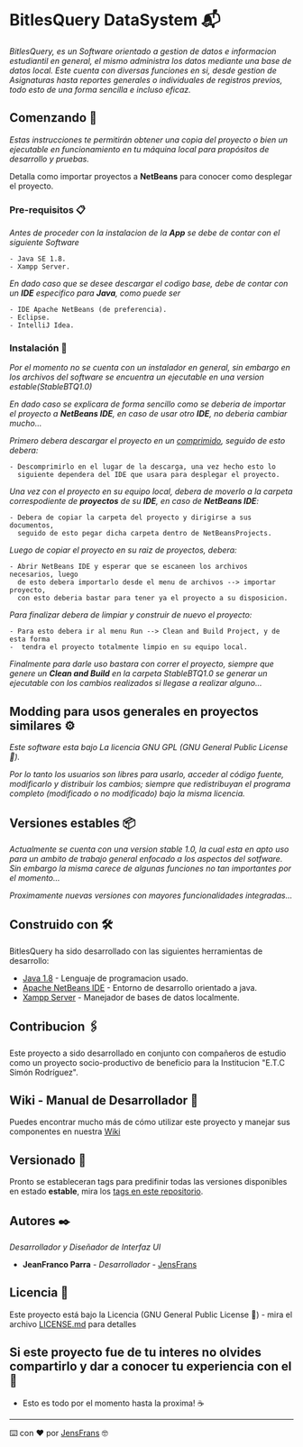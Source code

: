 # BitlesQuery DataSystem 📬

_BitlesQuery, es un Software orientado a gestion de datos e informacion estudiantil en general, el mismo administra los datos mediante una base de datos local. Este cuenta con diversas funciones en si, desde gestion de Asignaturas hasta reportes generales o individuales de registros previos, todo esto de una forma sencilla e incluso eficaz._

## Comenzando 🚀

_Estas instrucciones te permitirán obtener una copia del proyecto o bien un ejecutable en funcionamiento en tu máquina local para propósitos de desarrollo y pruebas._

Detalla como importar proyectos a **NetBeans** para conocer como desplegar el proyecto.


### Pre-requisitos 📋

_Antes de proceder con la instalacion de la **App** se debe de contar con el siguiente Software_

```
- Java SE 1.8.
- Xampp Server.
```

_En dado caso que se desee descargar el codigo base, debe de contar con un **IDE** especifico para **Java**, como puede ser_

```
- IDE Apache NetBeans (de preferencia).
- Eclipse.
- IntelliJ Idea.
```

### Instalación 🔧

_Por el momento no se cuenta con un instalador en general, sin embargo en los archivos del software se encuentra un ejecutable en una version estable(StableBTQ1.0)_

_En dado caso se explicara de forma sencillo como se deberia de importar el proyecto a **NetBeans IDE**, en caso de usar otro **IDE**, no deberia cambiar mucho..._

_Primero debera descargar el proyecto en un [comprimido](https://github.com/JensFrans/BitlesQuery-DataSystem/archive/refs/heads/master.zip), seguido de esto debera:_

```
- Descomprimirlo en el lugar de la descarga, una vez hecho esto lo 
  siguiente dependera del IDE que usara para desplegar el proyecto.
```

_Una vez con el proyecto en su equipo local, debera de moverlo a la carpeta correspodiente de **proyectos** de su **IDE**, en caso de **NetBeans IDE**:_

```
- Debera de copiar la carpeta del proyecto y dirigirse a sus documentos, 
  seguido de esto pegar dicha carpeta dentro de NetBeansProjects.
```
_Luego de copiar el proyecto en su raiz de proyectos, debera:_

```
- Abrir NetBeans IDE y esperar que se escaneen los archivos necesarios, luego 
  de esto debera importarlo desde el menu de archivos --> importar proyecto,
  con esto deberia bastar para tener ya el proyecto a su disposicion.
```
_Para finalizar debera de limpiar y construir de nuevo el proyecto:_

```
- Para esto debera ir al menu Run --> Clean and Build Project, y de esta forma
-  tendra el proyecto totalmente limpio en su equipo local.
```

_Finalmente para darle uso bastara con correr el proyecto, siempre que genere un **Clean and Build** en la carpeta StableBTQ1.0 se generar un ejecutable con
los cambios realizados si llegase a realizar alguno..._

## Modding para usos generales en proyectos similares ⚙️ 

_Este software esta bajo La licencia GNU GPL (GNU General Public License 🔩)._

_Por lo tanto los usuarios son libres para usarlo, acceder al código fuente,
modificarlo y distribuir los cambios; siempre que redistribuyan el programa
completo (modificado o no modificado) bajo la misma licencia._

## Versiones estables 📦

_Actualmente se cuenta con una version stable 1.0, la cual esta en apto uso para un ambito de trabajo general enfocado a los aspectos del sotfware. Sin embargo la misma carece de algunas funciones no tan importantes por el momento..._

_Proximamente nuevas versiones con mayores funcionalidades integradas..._

## Construido con 🛠️

BitlesQuery ha sido desarrollado con las siguientes herramientas de desarrollo:

* [Java 1.8](https://www.java.com/es/download/ie_manual.jsp) - Lenguaje de programacion usado.
* [Apache NetBeans IDE](https://netbeans.apache.org/) - Entorno de desarrollo orientado a java.
* [Xampp Server](https://www.apachefriends.org/es/index.html) - Manejador de bases de datos localmente.

## Contribucion 🖇️

Este proyecto a sido desarrollado en conjunto con compañeros de estudio como un proyecto socio-productivo de beneficio para la Institucion "E.T.C Simón Rodríguez".

## Wiki - Manual de Desarrollador 📖

Puedes encontrar mucho más de cómo utilizar este proyecto y manejar sus componentes en nuestra [Wiki](https://github.com/tu/proyecto/wiki)

## Versionado 📌

Pronto se estableceran tags para predifinir todas las versiones disponibles en estado **estable**, mira los [tags en este repositorio](https://github.com/JensFrans/BitlesQuery-DataSystem/releases).

## Autores ✒️

_Desarrollador y Diseñador de Interfaz UI_

* **JeanFranco Parra** - *Desarrollador* - [JensFrans](https://github.com/JensFrans)

## Licencia 📄

Este proyecto está bajo la Licencia (GNU General Public License 📑) - mira el archivo [LICENSE.md](LICENSE.md) para detalles

## Si este proyecto fue de tu interes no olvides compartirlo y dar a conocer tu experiencia con el 📢

* Esto es todo por el momento hasta la proxima! ☕



---
⌨️ con ❤️ por [JensFrans](https://github.com/JensFrans) 🤓

